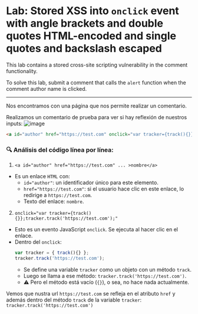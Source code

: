 # Lab: Stored XSS into `onclick` event with angle brackets and double quotes HTML-encoded and single quotes and backslash escaped

This lab contains a stored cross-site scripting vulnerability in the comment functionality.

To solve this lab, submit a comment that calls the `alert` function when the comment author name is clicked.

---

Nos encontramos con una página que nos permite realizar un comentario.

Realizamos un comentario de prueba para ver si hay reflexión de nuestros inputs:
![image](https://github.com/user-attachments/assets/485924f2-fdc1-4479-a4fa-3cfe75af9c71)

```html
<a id="author" href="https://test.com" onclick="var tracker={track(){}};tracker.track('https://test.com');">nombre</a>
```

### 🔍 Análisis del código línea por línea:
1. `<a id="author" href="https://test.com" ... >nombre</a>`
- Es un enlace `HTML` con:
  - `id="author"`: un identificador único para este elemento.
  - `href="https://test.com"`: si el usuario hace clic en este enlace, lo redirige a `https://test.com`.
  - Texto del enlace: `nombre`.
2. `onclick="var tracker={track(){}};tracker.track('https://test.com');"`
- Esto es un evento JavaScript `onclick`. Se ejecuta al hacer clic en el enlace.
- Dentro del `onclick`:
  ```js
  var tracker = { track(){} };
  tracker.track('https://test.com');
  ```
  - Se define una variable `tracker` como un objeto con un método `track`.
  - Luego se llama a ese método: `tracker.track('https://test.com')`.
  - ⚠️ Pero el método está vacío (`{}`), o sea, no hace nada actualmente.

Vemos que nustra url `https://test.com` se refleja en el atributo `href` y además dentro del método `track` de la variable `tracker`: `tracker.track('https://test.com')`


  



